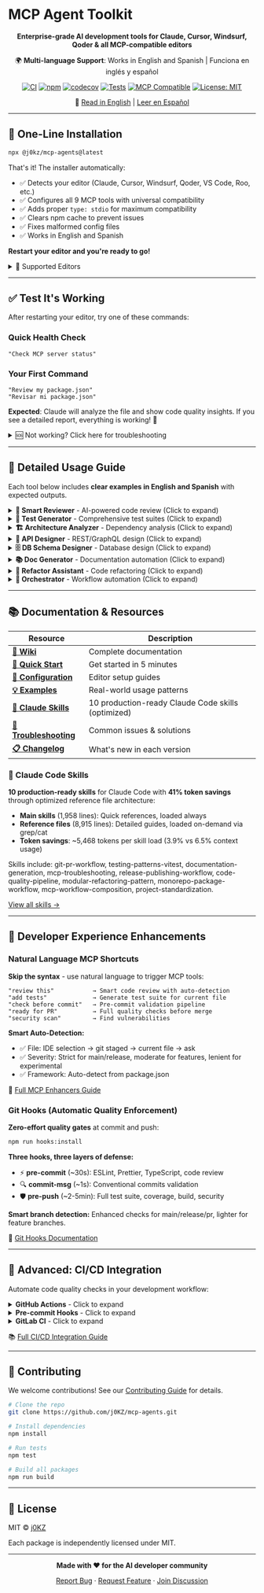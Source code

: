 # MCP Agent Toolkit

<div align="center">

**Enterprise-grade AI development tools for Claude, Cursor, Windsurf, Qoder & all MCP-compatible editors**

🌍 **Multi-language Support**: Works in English and Spanish | Funciona en inglés y español

[![CI](https://github.com/j0KZ/mcp-agents/workflows/CI/badge.svg)](https://github.com/j0KZ/mcp-agents/actions/workflows/ci.yml)
[![npm](https://img.shields.io/npm/v/@j0kz/mcp-agents.svg)](https://www.npmjs.com/package/@j0kz/mcp-agents)
[![codecov](https://codecov.io/gh/j0KZ/mcp-agents/branch/main/graph/badge.svg)](https://codecov.io/gh/j0KZ/mcp-agents)
[![Tests](https://img.shields.io/badge/tests-588_passing-success.svg)](https://github.com/j0KZ/mcp-agents/actions)
[![MCP Compatible](https://img.shields.io/badge/MCP-Compatible-green.svg)](https://modelcontextprotocol.io/)
[![License: MIT](https://img.shields.io/badge/License-MIT-yellow.svg)](LICENSE)

📖 [Read in English](#) | [Leer en Español](README.es.md)

</div>

---

## 🚀 One-Line Installation

```bash
npx @j0kz/mcp-agents@latest
```

That's it! The installer automatically:
- ✅ Detects your editor (Claude, Cursor, Windsurf, Qoder, VS Code, Roo, etc.)
- ✅ Configures all 9 MCP tools with universal compatibility
- ✅ Adds proper `type: stdio` for maximum compatibility
- ✅ Clears npm cache to prevent issues
- ✅ Fixes malformed config files
- ✅ Works in English and Spanish

**Restart your editor and you're ready to go!**

<details>
<summary>📱 Supported Editors</summary>

```bash
npx @j0kz/mcp-agents@latest           # Auto-detect
npx @j0kz/mcp-agents@latest claude    # Claude Code
npx @j0kz/mcp-agents@latest cursor    # Cursor
npx @j0kz/mcp-agents@latest windsurf  # Windsurf
npx @j0kz/mcp-agents@latest qoder     # Qoder
npx @j0kz/mcp-agents@latest vscode    # VS Code
npx @j0kz/mcp-agents@latest roo       # Roo Code
```

</details>

---

## ✅ Test It's Working

After restarting your editor, try one of these commands:

### Quick Health Check
```
"Check MCP server status"
```

### Your First Command
```
"Review my package.json"
"Revisar mi package.json"
```

**Expected**: Claude will analyze the file and show code quality insights. If you see a detailed report, everything is working! 🎉

<details>
<summary>🆘 Not working? Click here for troubleshooting</summary>

### Common Issues & Solutions

**❌ Tools not appearing in chat?**
- Solution: Restart your editor completely (close all windows)
- If still not working: Clear npm cache and reinstall
  ```bash
  npm cache clean --force
  npx @j0kz/mcp-agents@latest
  ```

**❌ Commands not recognized?**
- Try both English and Spanish variants
- Use natural language: "Review this file" instead of technical syntax
- Ask: "What MCP tools are available?" to see loaded tools

**❌ Installation failed?**
- Check you're on Node.js 18+ (`node --version`)
- Try with sudo/admin if permission issues
- Check your editor's config file was updated correctly

**❌ "Module not found" errors?**
- Run: `npm cache clean --force`
- Reinstall: `npx @j0kz/mcp-agents@latest`
- Restart editor

**Still stuck?** [Open an issue](https://github.com/j0KZ/mcp-agents/issues) or check the [Wiki](https://github.com/j0KZ/mcp-agents/wiki/Troubleshooting)

</details>

---

## 🔧 Detailed Usage Guide

Each tool below includes **clear examples in English and Spanish** with expected outputs.

<details>
<summary><b>🎯 Smart Reviewer</b> - AI-powered code review (Click to expand)</summary>

### How to Use

Just ask Claude naturally - the tool understands both languages:

#### English Examples
```
"Review my auth.js file"
"Check this file for code smells"
"What issues are in src/utils/validator.js?"
"Review this code and suggest improvements"
"Analyze code quality in my components"
```

#### Spanish Examples (Ejemplos en Español)
```
"Revisar mi archivo auth.js"
"Revisar este archivo"
"Qué problemas hay en src/utils/validator.js?"
"Analizar calidad del código en mis componentes"
"Chequear este código"
```

### What You Get

```javascript
✓ Code Quality Report:

📊 Metrics:
  - Complexity: 42 (moderate)
  - Maintainability: 72/100
  - Lines of Code: 234
  - Duplicate blocks: 2

⚠️ Issues Found (5):
  1. Unused variable 'temp' on line 42
  2. Missing error handling in async function (line 56)
  3. Potential memory leak in event listener (line 89)
  4. Magic number should be a constant (line 112)
  5. Function too complex (18 branches) - line 145

✅ Auto-fixes available for 3 issues
  - Run "Apply auto-fixes to auth.js" to fix automatically
```

### Features
- Quality metrics (complexity, maintainability, LOC)
- Auto-fix generation using Pareto principle (80/20 rule)
- Pattern detection and best practices
- Performance bottleneck identification
- Safe auto-apply mode

</details>

<details>
<summary><b>🧪 Test Generator</b> - Comprehensive test suites (Click to expand)</summary>

### How to Use

#### English Examples
```
"Generate tests for calculatePrice function"
"Create tests for UserService class"
"Add tests to src/utils/helpers.js"
"Generate integration tests for the API"
"Write tests with edge cases for validateEmail"
```

#### Spanish Examples (Ejemplos en Español)
```
"Generar pruebas para la función calculatePrice"
"Generar tests para calculatePrice"
"Crear pruebas para la clase UserService"
"Agregar tests a src/utils/helpers.js"
"Escribir pruebas con casos extremos para validateEmail"
```

### What You Get

```javascript
✓ Test Suite Generated for calculatePrice()

📝 24 tests created:

Happy Path (8 tests):
  ✓ should calculate price with valid inputs
  ✓ should apply discount correctly
  ✓ should handle zero quantity
  ...

Edge Cases (6 tests):
  ✓ should handle negative prices
  ✓ should handle very large quantities
  ✓ should handle decimal precision
  ...

Error Handling (5 tests):
  ✓ should throw on null input
  ✓ should handle missing parameters
  ✓ should validate price range
  ...

Boundary Conditions (5 tests):
  ✓ should handle min/max values
  ✓ should handle boundary prices
  ...

📊 Estimated Coverage: 94%
```

### Features
- Multiple framework support (Jest, Mocha, Vitest, AVA)
- Edge case detection
- Mock generation
- Coverage optimization
- Batch generation for multiple files

</details>

<details>
<summary><b>🏗️ Architecture Analyzer</b> - Dependency analysis (Click to expand)</summary>

### How to Use

#### English Examples
```
"Analyze project architecture"
"Find circular dependencies"
"Check for layer violations"
"Generate dependency graph"
"Show module info for src/services/auth.js"
```

#### Spanish Examples (Ejemplos en Español)
```
"Analizar arquitectura del proyecto"
"Analizar estructura del proyecto"
"Encontrar dependencias circulares"
"Buscar violaciones de capas"
"Generar gráfico de dependencias"
"Mostrar info del módulo src/services/auth.js"
```

### What You Get

```javascript
✓ Architecture Analysis Complete

🔍 Project Structure:
  - Total modules: 142
  - Max depth: 5 levels
  - Entry points: 3

⚠️ Issues Detected:

Circular Dependencies (2):
  1. auth.js → user.js → permissions.js → auth.js
  2. api.js → routes.js → api.js

Layer Violations (3):
  1. Presentation layer accessing Data layer directly
     src/components/UserList.jsx → src/db/queries.js

  2. Business layer bypassing abstraction
     src/services/order.js → src/db/connection.js

📊 Dependency Graph:
```mermaid
graph TD
    A[auth.js] --> B[user.js]
    B --> C[permissions.js]
    C --> A
    ...
```

💡 Suggestions:
  - Break circular dependency in auth module
  - Add abstraction layer for data access
  - Consider splitting large modules
```

### Features
- Circular dependency detection
- Layer violation analysis
- Dependency graphs (Mermaid format)
- Module complexity metrics
- Configurable layer rules

</details>

<details>
<summary><b>🛡️ Security Scanner</b> - Vulnerability detection (Click to expand)</summary>

### How to Use

#### English Examples
```
"Scan for security vulnerabilities"
"Check for SQL injection"
"Find hardcoded secrets"
"Scan the entire project for security issues"
"Check auth.js for XSS vulnerabilities"
```

#### Spanish Examples (Ejemplos en Español)
```
"Escanear vulnerabilidades"
"Escanear seguridad"
"Buscar secretos hardcodeados"
"Revisar inyección SQL"
"Escanear todo el proyecto por problemas de seguridad"
"Revisar auth.js por vulnerabilidades XSS"
```

### What You Get

```javascript
✓ Security Scan Complete

🔒 Vulnerabilities Found: 6

CRITICAL (2):
  1. SQL Injection Risk
     File: src/db/query.js:45
     Code: `SELECT * FROM users WHERE id = ${userId}`
     Fix: Use parameterized queries

  2. Hardcoded API Key
     File: src/config.js:8
     Code: const API_KEY = "sk-1234567890abcdef"
     Fix: Move to environment variables

HIGH (3):
  3. XSS Vulnerability
     File: src/templates/user.html:12
     Code: <div>{{{ userInput }}}</div>
     Fix: Use HTML escaping

  4. Path Traversal Risk
     File: src/files/handler.js:23
     Code: fs.readFile(`uploads/${filename}`)
     Fix: Validate and sanitize file paths

  5. Weak Cryptography
     File: src/auth/crypto.js:15
     Code: crypto.createHash('md5')
     Fix: Use SHA-256 or bcrypt

MEDIUM (1):
  6. Outdated Dependency
     Package: express@4.16.0 (CVE-2022-24999)
     Fix: Update to express@^4.18.0

📊 Summary:
  - Critical: 2
  - High: 3
  - Medium: 1
  - Low: 0
```

### Features
- OWASP Top 10 detection
- Secret scanning (20+ patterns: API keys, passwords, tokens)
- SQL injection & XSS detection
- Dependency vulnerability checks (CVE scanning)
- Path traversal and command injection detection
- Customizable severity levels

</details>

<details>
<summary><b>🎨 API Designer</b> - REST/GraphQL design (Click to expand)</summary>

### How to Use

#### English Examples
```
"Design REST API for users and posts"
"Create GraphQL schema for a blog"
"Generate OpenAPI spec for my endpoints"
"Design API with OAuth2 authentication"
"Create REST endpoints for e-commerce"
```

#### Spanish Examples (Ejemplos en Español)
```
"Diseñar API REST para usuarios y posts"
"Diseñar API para usuarios"
"Crear esquema GraphQL para un blog"
"Generar especificación OpenAPI para mis endpoints"
"Diseñar API con autenticación OAuth2"
```

### What You Get

```yaml
✓ REST API Design Generated

📋 Endpoints Created (12):

Users Resource:
  GET    /api/v1/users          - List users (paginated)
  GET    /api/v1/users/:id      - Get user by ID
  POST   /api/v1/users          - Create user
  PUT    /api/v1/users/:id      - Update user
  DELETE /api/v1/users/:id      - Delete user

Posts Resource:
  GET    /api/v1/posts          - List posts
  GET    /api/v1/posts/:id      - Get post
  POST   /api/v1/posts          - Create post
  PUT    /api/v1/posts/:id      - Update post
  DELETE /api/v1/posts/:id      - Delete post

  GET    /api/v1/users/:id/posts - Get user's posts
  POST   /api/v1/users/:id/posts - Create post for user

🔒 Authentication: Bearer Token (JWT)
📄 Documentation: OpenAPI 3.0 spec generated
🧪 Mock Server: Ready to generate
```

### Features
- REST & GraphQL API design
- OpenAPI 3.0 specification generation
- Client SDK generation (TypeScript, Python, Java, etc.)
- Mock server creation
- Multiple auth types (API Key, OAuth2, JWT)
- Automatic validation rules

</details>

<details>
<summary><b>🗄️ DB Schema Designer</b> - Database design (Click to expand)</summary>

### How to Use

#### English Examples
```
"Design database schema for a blog"
"Create schema for users, posts, and comments"
"Design MongoDB schema for e-commerce"
"Generate migration for PostgreSQL"
"Create ER diagram for my schema"
```

#### Spanish Examples (Ejemplos en Español)
```
"Diseñar esquema de base de datos para un blog"
"Diseñar schema para blog"
"Crear esquema para usuarios, posts y comentarios"
"Diseñar esquema MongoDB para e-commerce"
"Generar migración para PostgreSQL"
```

### What You Get

```sql
✓ Database Schema Generated (PostgreSQL)

📊 Tables Created (3):

CREATE TABLE users (
  id UUID PRIMARY KEY DEFAULT gen_random_uuid(),
  email VARCHAR(255) UNIQUE NOT NULL,
  username VARCHAR(100) UNIQUE NOT NULL,
  password_hash VARCHAR(255) NOT NULL,
  created_at TIMESTAMP DEFAULT NOW(),
  updated_at TIMESTAMP DEFAULT NOW()
);

CREATE TABLE posts (
  id UUID PRIMARY KEY DEFAULT gen_random_uuid(),
  user_id UUID NOT NULL REFERENCES users(id) ON DELETE CASCADE,
  title VARCHAR(255) NOT NULL,
  content TEXT NOT NULL,
  published BOOLEAN DEFAULT FALSE,
  created_at TIMESTAMP DEFAULT NOW(),
  updated_at TIMESTAMP DEFAULT NOW()
);

CREATE TABLE comments (
  id UUID PRIMARY KEY DEFAULT gen_random_uuid(),
  post_id UUID NOT NULL REFERENCES posts(id) ON DELETE CASCADE,
  user_id UUID NOT NULL REFERENCES users(id) ON DELETE CASCADE,
  content TEXT NOT NULL,
  created_at TIMESTAMP DEFAULT NOW()
);

CREATE INDEX idx_posts_user_id ON posts(user_id);
CREATE INDEX idx_comments_post_id ON comments(post_id);
CREATE INDEX idx_posts_published ON posts(published);

✓ Normalized to 3NF
✓ 3 indexes created
✓ Migration files ready
✓ ER diagram generated
```

### Features
- SQL (PostgreSQL, MySQL) & NoSQL (MongoDB) support
- Automatic normalization (1NF, 2NF, 3NF, BCNF)
- Migration generation (up/down)
- ER diagram creation (Mermaid, PlantUML, DBML)
- Index optimization suggestions
- Seed data generation

</details>

<details>
<summary><b>📚 Doc Generator</b> - Documentation automation (Click to expand)</summary>

### How to Use

#### English Examples
```
"Generate README for this project"
"Add JSDoc comments to auth.js"
"Create API documentation"
"Generate changelog from git commits"
"Document all functions in utils/"
```

#### Spanish Examples (Ejemplos en Español)
```
"Generar README para este proyecto"
"Generar README"
"Agregar comentarios JSDoc a auth.js"
"Crear documentación de API"
"Generar changelog desde commits de git"
```

### What You Get

```markdown
✓ Documentation Generated

📄 README.md created with:
  - Project description
  - Installation instructions
  - Usage examples
  - API reference
  - Badges (build, coverage, version)
  - Table of contents
  - Contributing guidelines
  - License info

📝 JSDoc comments added (24 functions):
  /**
   * Authenticates a user with email and password
   * @param {string} email - User's email address
   * @param {string} password - User's password (plain text)
   * @returns {Promise<User>} Authenticated user object
   * @throws {AuthError} If credentials are invalid
   */
  async function authenticateUser(email, password) { ... }

📊 API Documentation generated:
  - All endpoints documented
  - Request/response examples
  - Authentication requirements
  - Error codes and messages

📜 CHANGELOG.md updated:
  ## [1.2.0] - 2025-01-15
  ### Added
  - User authentication system
  - Password reset functionality
  ### Fixed
  - Memory leak in event handlers
```

### Features
- README generation (with badges, TOC, examples)
- JSDoc/TSDoc comment generation
- API documentation (from code)
- Changelog generation (from git history)
- Multiple styles (Standard, Google, TypeScript)
- Batch documentation for entire projects

</details>

<details>
<summary><b>🔧 Refactor Assistant</b> - Code refactoring (Click to expand)</summary>

### How to Use

#### English Examples
```
"Extract this code block into a function"
"Convert callbacks to async/await in api.js"
"Simplify nested conditionals in validator.js"
"Remove dead code from utils/"
"Apply singleton pattern to DatabaseConnection"
```

#### Spanish Examples (Ejemplos en Español)
```
"Extraer este bloque de código en una función"
"Refactorizar este código"
"Convertir callbacks a async/await en api.js"
"Simplificar condicionales anidados en validator.js"
"Eliminar código muerto de utils/"
```

### What You Get

```javascript
✓ Refactoring Complete

Before (12 lines):
  function processUser(user, callback) {
    validateUser(user, function(err, valid) {
      if (err) return callback(err);
      if (!valid) return callback(new Error('Invalid'));
      saveUser(user, function(err, saved) {
        if (err) return callback(err);
        sendEmail(saved, function(err) {
          if (err) return callback(err);
          callback(null, saved);
        });
      });
    });
  }

After (7 lines, async/await):
  async function processUser(user) {
    const valid = await validateUser(user);
    if (!valid) throw new Error('Invalid user');
    const saved = await saveUser(user);
    await sendEmail(saved);
    return saved;
  }

✅ Improvements:
  - 42% fewer lines
  - Removed callback hell
  - Added proper error handling
  - More readable code
```

### Features
- Extract function/method/class
- Convert callbacks to async/await
- Simplify conditionals (guard clauses, ternary)
- Remove dead code (unused vars, unreachable code)
- Apply design patterns (Singleton, Factory, Observer, Strategy, etc.)
- Variable renaming (consistent across codebase)
- Code metrics calculation

</details>

<details>
<summary><b>🔗 Orchestrator</b> - Workflow automation (Click to expand)</summary>

### How to Use

#### English Examples
```
"Review, test, and document auth.js"
"Full security audit of the project"
"Complete code quality check"
"Review all files, find issues, generate tests, and fix"
"Design API, create schema, generate docs"
```

#### Spanish Examples (Ejemplos en Español)
```
"Revisar, probar y documentar auth.js"
"Auditoría de seguridad completa del proyecto"
"Revisión completa de calidad de código"
"Revisar archivos, encontrar problemas, generar tests"
"Diseñar API, crear schema, generar docs"
```

### What You Get

```javascript
✓ Workflow Pipeline Executed

🔄 Step 1/4: Code Review
  ✓ Reviewed auth.js
  ⚠️ Found 5 issues

🔄 Step 2/4: Security Scan
  ✓ Scanned for vulnerabilities
  🔴 Found 2 critical issues

🔄 Step 3/4: Test Generation
  ✓ Generated 18 tests
  📊 Coverage: 92%

🔄 Step 4/4: Documentation
  ✓ Added JSDoc comments
  ✓ Updated README

✅ Pipeline Complete (4/4 steps)

📊 Summary:
  - Issues found: 5
  - Critical vulnerabilities: 2
  - Tests generated: 18
  - Documentation: Updated

💡 Next Steps:
  1. Fix critical security issues
  2. Run tests: npm test
  3. Review auto-generated docs
```

### Features
- Chain multiple MCP tools
- Pre-built workflows (quality check, security audit, full docs)
- Conditional execution (skip steps on errors)
- CI/CD integration templates
- Batch operations (multiple files/projects)
- Custom pipeline creation

</details>

---

## 📚 Documentation & Resources

<div align="center">

| Resource | Description |
|----------|-------------|
| [**📖 Wiki**](https://github.com/j0KZ/mcp-agents/wiki) | Complete documentation |
| [**🚀 Quick Start**](https://github.com/j0KZ/mcp-agents/wiki/Quick-Start) | Get started in 5 minutes |
| [**🔧 Configuration**](https://github.com/j0KZ/mcp-agents/wiki/Configuration) | Editor setup guides |
| [**💡 Examples**](examples/) | Real-world usage patterns |
| [**🧠 Claude Skills**](docs/claude_skills/) | 10 production-ready Claude Code skills (optimized) |
| [**🐛 Troubleshooting**](https://github.com/j0KZ/mcp-agents/wiki/Troubleshooting) | Common issues & solutions |
| [**📋 Changelog**](CHANGELOG.md) | What's new in each version |

</div>

### 🧠 Claude Code Skills

**10 production-ready skills** for Claude Code with **41% token savings** through optimized reference file architecture:

- **Main skills** (1,958 lines): Quick references, loaded always
- **Reference files** (8,915 lines): Detailed guides, loaded on-demand via grep/cat
- **Token savings**: ~5,468 tokens per skill load (3.9% vs 6.5% context usage)

Skills include: git-pr-workflow, testing-patterns-vitest, documentation-generation, mcp-troubleshooting, release-publishing-workflow, code-quality-pipeline, modular-refactoring-pattern, monorepo-package-workflow, mcp-workflow-composition, project-standardization.

[View all skills →](docs/claude_skills/)

---

## 🎯 Developer Experience Enhancements

### Natural Language MCP Shortcuts

**Skip the syntax** - use natural language to trigger MCP tools:

```text
"review this"           → Smart code review with auto-detection
"add tests"             → Generate test suite for current file
"check before commit"   → Pre-commit validation pipeline
"ready for PR"          → Full quality checks before merge
"security scan"         → Find vulnerabilities
```

**Smart Auto-Detection:**
- ✅ File: IDE selection → git staged → current file → ask
- ✅ Severity: Strict for main/release, moderate for features, lenient for experimental
- ✅ Framework: Auto-detect from package.json

📖 [Full MCP Enhancers Guide](.claude/mcp-enhancers.md)

### Git Hooks (Automatic Quality Enforcement)

**Zero-effort quality gates** at commit and push:

```bash
npm run hooks:install
```

**Three hooks, three layers of defense:**
- ⚡ **pre-commit** (~30s): ESLint, Prettier, TypeScript, code review
- 🔍 **commit-msg** (~1s): Conventional commits validation
- 🛡️ **pre-push** (~2-5min): Full test suite, coverage, build, security

**Smart branch detection:** Enhanced checks for main/release/pr, lighter for feature branches.

📖 [Git Hooks Documentation](.git-hooks/README.md)

---

## 🚀 Advanced: CI/CD Integration

Automate code quality checks in your development workflow:

<details>
<summary><b>GitHub Actions</b> - Click to expand</summary>

```bash
# Quick setup - adds MCP quality checks to your CI pipeline
curl -o .github/workflows/mcp-quality.yml \
  https://raw.githubusercontent.com/j0KZ/mcp-agents/main/templates/github-actions/mcp-basic.yml
```

This will run Smart Reviewer, Test Generator, and Security Scanner on every PR.

</details>

<details>
<summary><b>Pre-commit Hooks</b> - Click to expand</summary>

```bash
# Automatically review code before committing
npx @j0kz/mcp-hooks-generator basic
```

Runs checks locally before pushing, catching issues early.

</details>

<details>
<summary><b>GitLab CI</b> - Click to expand</summary>

```yaml
include:
  - remote: 'https://raw.githubusercontent.com/j0KZ/mcp-agents/main/templates/gitlab-ci/mcp-quality-gate.gitlab-ci.yml'
```

Integrates MCP tools into GitLab's CI/CD pipeline.

</details>

📚 [Full CI/CD Integration Guide](docs/development/CI_CD_TEMPLATES.md)

---

## 🤝 Contributing

We welcome contributions! See our [Contributing Guide](CONTRIBUTING.md) for details.

```bash
# Clone the repo
git clone https://github.com/j0KZ/mcp-agents.git

# Install dependencies
npm install

# Run tests
npm test

# Build all packages
npm run build
```

---

## 📄 License

MIT © [j0KZ](https://github.com/j0KZ)

Each package is independently licensed under MIT.

---

<div align="center">

**Made with ❤️ for the AI developer community**

[Report Bug](https://github.com/j0KZ/mcp-agents/issues) · [Request Feature](https://github.com/j0KZ/mcp-agents/issues) · [Join Discussion](https://github.com/j0KZ/mcp-agents/discussions)

</div>
